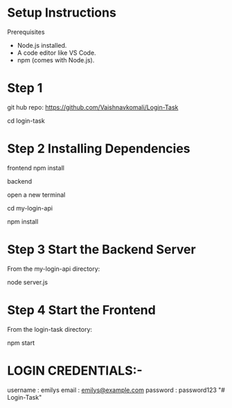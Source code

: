 # Setup Instructions
Prerequisites
- Node.js installed.
- A code editor like VS Code.
- npm (comes with Node.js).


# Step 1 

git hub repo: https://github.com/Vaishnavkomali/Login-Task

cd login-task

# Step 2  Installing Dependencies

 frontend
npm install

 backend

open a new terminal 

cd my-login-api

npm install

# Step 3 Start the Backend Server

From the my-login-api directory:

node server.js

# Step 4 Start the Frontend

From the login-task directory:

npm start


# LOGIN CREDENTIALS:-

username : emilys 
email : emilys@example.com 
password :  password123
"# Login-Task" 

